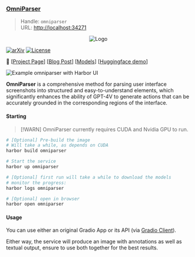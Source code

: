 ### [OmniParser](https://github.com/microsoft/OmniParser)

> Handle: `omniparser`<br/>
> URL: [http://localhost:34271](http://localhost:34271)<br/>

<p align="center">
  <img src="https://github.com/microsoft/OmniParser/raw/master/imgs/logo.png" alt="Logo">
</p>

[![arXiv](https://img.shields.io/badge/Paper-green)](https://arxiv.org/abs/2408.00203)
[![License](https://img.shields.io/badge/License-MIT-yellow.svg)](https://opensource.org/licenses/MIT)

📢 [[Project Page](https://microsoft.github.io/OmniParser/)] [[Blog Post](https://www.microsoft.com/en-us/research/articles/omniparser-for-pure-vision-based-gui-agent/)] [[Models](https://huggingface.co/microsoft/OmniParser)] [[Huggingface demo](https://huggingface.co/spaces/microsoft/OmniParser)]

![Example omniparser with Harbor UI](./omniparser.png)

**OmniParser** is a comprehensive method for parsing user interface screenshots into structured and easy-to-understand elements, which significantly enhances the ability of GPT-4V to generate actions that can be accurately grounded in the corresponding regions of the interface.

#### Starting

> [!WARN]
> OmniParser currently requires CUDA and Nvidia GPU to run.

```bash
# [Optional] Pre-build the image
# Will take a while, as depends on CUDA
harbor build omniparser

# Start the service
harbor up omniparser

# [Optional] first run will take a while to download the models
# monitor the progress:
harbor logs omniparser

# [Optional] open in browser
harbor open omniparser
```

#### Usage

You can use either an original Gradio App or its API (via [Gradio Client](https://www.gradio.app/guides/getting-started-with-the-python-client)).

Either way, the service will produce an image with annotations as well as textual output, ensure to use both together for the best results.


